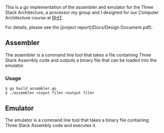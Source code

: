 This is a go implementation of the assembler and emulator for the Three Stack Architecture, a processor my group and I designed for our Computer Architecture course at [RHIT](https://www.rose-hulman.edu/).

For details, please see the [project report](Docs/Design Document.pdf).

## Assembler
The assembler is a command line tool that takes a file containing Three Stack Assembly code and outputs a binary file that can be loaded into the emulator.

### Usage
```
$ go build assembler.go
$ ./assembler <input file> <output file>
```

## Emulator
The emulator is a command line tool that takes a binary file containing Three Stack Assembly code and executes it.

